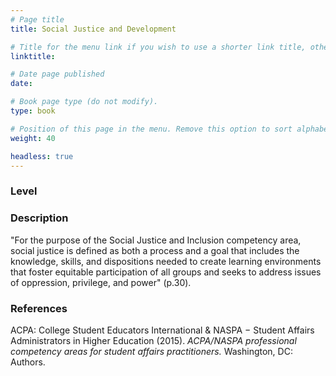 ```yaml
---
# Page title
title: Social Justice and Development

# Title for the menu link if you wish to use a shorter link title, otherwise remove this option.
linktitle: 

# Date page published
date: 

# Book page type (do not modify).
type: book

# Position of this page in the menu. Remove this option to sort alphabetically.
weight: 40

headless: true
---
```

### Level


### Description
"For the purpose of the Social Justice and Inclusion competency area, social justice is defined as both a process and a goal that includes the knowledge, skills, and dispositions needed to create learning environments that foster equitable participation of all groups and seeks to address issues of oppression, privilege, and power" (p.30).

### 


### References
ACPA: College Student Educators International & NASPA − Student Affairs Administrators in Higher Education (2015). *ACPA/NASPA professional competency areas for student affairs practitioners.* Washington, DC: Authors.
